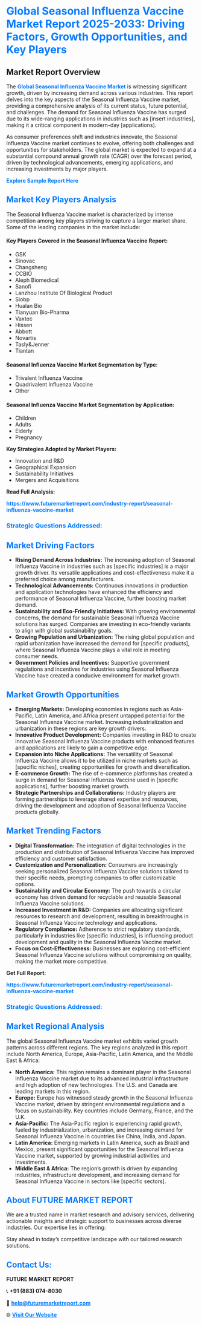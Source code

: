 <h1 style="color: #007BFF;">Global Seasonal Influenza Vaccine Market Report 2025-2033: Driving Factors, Growth Opportunities, and Key Players</h1>

<section id="overview">
<h2>Market Report Overview</h2>
<p>The <a href="https://www.futuremarketreport.com/industry-report/seasonal-influenza-vaccine-market" style="color: #007BFF; text-decoration: none;"><strong>Global Seasonal Influenza Vaccine Market</strong></a> is witnessing significant growth, driven by increasing demand across various industries. This report delves into the key aspects of the Seasonal Influenza Vaccine market, providing a comprehensive analysis of its current status, future potential, and challenges. The demand for Seasonal Influenza Vaccine has surged due to its wide-ranging applications in industries such as [insert industries], making it a critical component in modern-day [applications].</p>
<p>As consumer preferences shift and industries innovate, the Seasonal Influenza Vaccine market continues to evolve, offering both challenges and opportunities for stakeholders. The global market is expected to expand at a substantial compound annual growth rate (CAGR) over the forecast period, driven by technological advancements, emerging applications, and increasing investments by major players.</p>
</section>

<section id="overview">
<p><a href="https://www.futuremarketreport.com/request-sample/reportId=64633" style="color: #007BFF; text-decoration: none;"><strong>Explore Sample Report Here</strong></a></p>
</section>

<section id="key-players">
<h2 style="color: #007BFF;">Market Key Players Analysis</h2>
<p>The Seasonal Influenza Vaccine market is characterized by intense competition among key players striving to capture a larger market share. Some of the leading companies in the market include:</p>
<h4>Key Players Covered in the Seasonal Influenza Vaccine Report:</h4>
<ul><li>GSK</li><li>Sinovac</li><li>Changsheng</li><li>CCBIO</li><li>Aleph Biomedical</li><li>Sanofi</li><li>Lanzhou Institute Of Biological Product</li><li>Siobp</li><li>Hualan Bio</li><li>Tianyuan Bio-Pharma</li><li>Vaxtec</li><li>Hissen</li><li>Abbott</li><li>Novartis</li><li>Tasly&amp;Jenner</li><li>Tiantan</li></ul>
<h4>Seasonal Influenza Vaccine Market Segmentation by Type:</h4>
<ul><li>Trivalent Influenza Vaccine</li><li>Quadrivalent Influenza Vaccine</li><li>Other</li></ul>

<h4>Seasonal Influenza Vaccine Market Segmentation by Application:</h4>
<ul><li>Children</li><li>Adults</li><li>Elderly</li><li>Pregnancy</li></ul>
<p><strong>Key Strategies Adopted by Market Players:</strong></p>
<ul>
<li>Innovation and R&D</li>
<li>Geographical Expansion</li>
<li>Sustainability Initiatives</li>
<li>Mergers and Acquisitions</li>
</ul>
</section>

<section>
<p><strong>Read Full Analysis: </strong></p><a href="https://www.futuremarketreport.com/industry-report/seasonal-influenza-vaccine-market" style="color: #007BFF; text-decoration: none;"><strong>https://www.futuremarketreport.com/industry-report/seasonal-influenza-vaccine-market</strong></a>
<h3 style="color: #007BFF;">Strategic Questions Addressed:</h3>
</section>

<section id="driving-factors">
<h2 style="color: #007BFF;">Market Driving Factors</h2>
<ul>
<li><strong>Rising Demand Across Industries:</strong> The increasing adoption of Seasonal Influenza Vaccine in industries such as [specific industries] is a major growth driver. Its versatile applications and cost-effectiveness make it a preferred choice among manufacturers.</li>
<li><strong>Technological Advancements:</strong> Continuous innovations in production and application technologies have enhanced the efficiency and performance of Seasonal Influenza Vaccine, further boosting market demand.</li>
<li><strong>Sustainability and Eco-Friendly Initiatives:</strong> With growing environmental concerns, the demand for sustainable Seasonal Influenza Vaccine solutions has surged. Companies are investing in eco-friendly variants to align with global sustainability goals.</li>
<li><strong>Growing Population and Urbanization:</strong> The rising global population and rapid urbanization have increased the demand for [specific products], where Seasonal Influenza Vaccine plays a vital role in meeting consumer needs.</li>
<li><strong>Government Policies and Incentives:</strong> Supportive government regulations and incentives for industries using Seasonal Influenza Vaccine have created a conducive environment for market growth.</li>
</ul>
</section>

<section id="growth-opportunities">
<h2 style="color: #007BFF;">Market Growth Opportunities</h2>
<ul>
<li><strong>Emerging Markets:</strong> Developing economies in regions such as Asia-Pacific, Latin America, and Africa present untapped potential for the Seasonal Influenza Vaccine market. Increasing industrialization and urbanization in these regions are key growth drivers.</li>
<li><strong>Innovative Product Development:</strong> Companies investing in R&D to create innovative Seasonal Influenza Vaccine products with enhanced features and applications are likely to gain a competitive edge.</li>
<li><strong>Expansion into Niche Applications:</strong> The versatility of Seasonal Influenza Vaccine allows it to be utilized in niche markets such as [specific niches], creating opportunities for growth and diversification.</li>
<li><strong>E-commerce Growth:</strong> The rise of e-commerce platforms has created a surge in demand for Seasonal Influenza Vaccine used in [specific applications], further boosting market growth.</li>
<li><strong>Strategic Partnerships and Collaborations:</strong> Industry players are forming partnerships to leverage shared expertise and resources, driving the development and adoption of Seasonal Influenza Vaccine products globally.</li>
</ul>
</section>

<section id="trending-factors">
<h2 style="color: #007BFF;">Market Trending Factors</h2>
<ul>
<li><strong>Digital Transformation:</strong> The integration of digital technologies in the production and distribution of Seasonal Influenza Vaccine has improved efficiency and customer satisfaction.</li>
<li><strong>Customization and Personalization:</strong> Consumers are increasingly seeking personalized Seasonal Influenza Vaccine solutions tailored to their specific needs, prompting companies to offer customizable options.</li>
<li><strong>Sustainability and Circular Economy:</strong> The push towards a circular economy has driven demand for recyclable and reusable Seasonal Influenza Vaccine solutions.</li>
<li><strong>Increased Investment in R&D:</strong> Companies are allocating significant resources to research and development, resulting in breakthroughs in Seasonal Influenza Vaccine technology and applications.</li>
<li><strong>Regulatory Compliance:</strong> Adherence to strict regulatory standards, particularly in industries like [specific industries], is influencing product development and quality in the Seasonal Influenza Vaccine market.</li>
<li><strong>Focus on Cost-Effectiveness:</strong> Businesses are exploring cost-efficient Seasonal Influenza Vaccine solutions without compromising on quality, making the market more competitive.</li>
</ul>
</section>

<section>
<p><strong>Get Full Report: </strong></p><a href="https://www.futuremarketreport.com/industry-report/seasonal-influenza-vaccine-market" style="color: #007BFF; text-decoration: none;"><strong>https://www.futuremarketreport.com/industry-report/seasonal-influenza-vaccine-market</strong></a>
<h3 style="color: #007BFF;">Strategic Questions Addressed:</h3>
</section>


<section id="regional-analysis">
<h2 style="color: #007BFF;">Market Regional Analysis</h2>
<p>The global Seasonal Influenza Vaccine market exhibits varied growth patterns across different regions. The key regions analyzed in this report include North America, Europe, Asia-Pacific, Latin America, and the Middle East & Africa:</p>
<ul>
<li><strong>North America:</strong> This region remains a dominant player in the Seasonal Influenza Vaccine market due to its advanced industrial infrastructure and high adoption of new technologies. The U.S. and Canada are leading markets in this region.</li>
<li><strong>Europe:</strong> Europe has witnessed steady growth in the Seasonal Influenza Vaccine market, driven by stringent environmental regulations and a focus on sustainability. Key countries include Germany, France, and the U.K.</li>
<li><strong>Asia-Pacific:</strong> The Asia-Pacific region is experiencing rapid growth, fueled by industrialization, urbanization, and increasing demand for Seasonal Influenza Vaccine in countries like China, India, and Japan.</li>
<li><strong>Latin America:</strong> Emerging markets in Latin America, such as Brazil and Mexico, present significant opportunities for the Seasonal Influenza Vaccine market, supported by growing industrial activities and investments.</li>
<li><strong>Middle East & Africa:</strong> The region’s growth is driven by expanding industries, infrastructure development, and increasing demand for Seasonal Influenza Vaccine in sectors like [specific sectors].</li>
</ul>
</section>

<footer>
<h2 style="color: #007BFF;">About FUTURE MARKET REPORT</h2>
<p>We are a trusted name in market research and advisory services, delivering actionable insights and strategic support to businesses across diverse industries. Our expertise lies in offering:</p>

<p>Stay ahead in today’s competitive landscape with our tailored research solutions.</p>

<h2 style="color: #007BFF;">Contact Us:</h2>
<p><strong>FUTURE MARKET REPORT</strong></p>
<p>📞 <strong>+91 (883) 074-8030</strong></p>
<p>📧 <strong><a href="mailto:help@futuremarketreport.com" style="color: #007BFF;">help@futuremarketreport.com</a></strong></p>
<p>🌐 <strong><a href="https://www.futuremarketreport.com/" style="color: #007BFF;">Visit Our Website</a></strong></p>
</footer>